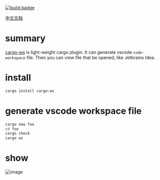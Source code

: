 [![build badge](https://github.com/lack-io/cargo-ws/actions/workflows/rust.yml/badge.svg?branch=main)](https://github.com/lack-io/cargo-ws/actions/workflows/rust.yml/badge.svg)

[中文文档](https://github.com/lack-io/cargo-ws/blob/main/README_CN.md)

# summary
[cargo-ws](https://github.com/lack-io/cargo-ws) is light-weight cargo plugin. It can generate vscode `code-workspace` file.  Then you can view file that be opened, like Jetbrains Idea.

# install
```bash
cargo install cargo-ws
```

# generate vscode workspace file
```bash
cargo new foo
cd foo
cargo check
cargo ws
```

# show

![image](https://raw.githubusercontent.com/lack-io/cargo-ws/main/images/image.png)